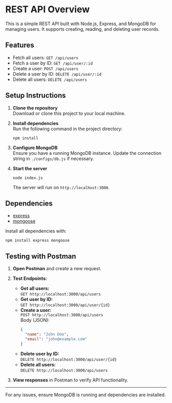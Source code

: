 # REST API Overview

This is a simple REST API built with Node.js, Express, and MongoDB for managing users. It supports creating, reading, and deleting user records.

## Features

- Fetch all users: `GET /api/users`
- Fetch a user by ID: `GET /api/user/:id`
- Create a user: `POST /api/users`
- Delete a user by ID: `DELETE /api/user/:id`
- Delete all users: `DELETE /api/users`

## Setup Instructions

1. **Clone the repository**  
   Download or clone this project to your local machine.

2. **Install dependencies**  
   Run the following command in the project directory:
   ```
   npm install
   ```

3. **Configure MongoDB**  
   Ensure you have a running MongoDB instance. Update the connection string in `./configs/db.js` if necessary.

4. **Start the server**  
   ```
   node index.js
   ```
   The server will run on `http://localhost:3000`.

## Dependencies

- [express](https://www.npmjs.com/package/express)
- [mongoose](https://www.npmjs.com/package/mongoose)

Install all dependencies with:
```
npm install express mongoose
```

## Testing with Postman

1. **Open Postman** and create a new request.

2. **Test Endpoints:**
   - **Get all users:**  
     `GET http://localhost:3000/api/users`
   - **Get user by ID:**  
     `GET http://localhost:3000/api/user/{id}`
   - **Create a user:**  
     `POST http://localhost:3000/api/users`  
     Body (JSON):
     ```json
     {
       "name": "John Doe",
       "email": "john@example.com"
     }
     ```
   - **Delete user by ID:**  
     `DELETE http://localhost:3000/api/user/{id}`
   - **Delete all users:**  
     `DELETE http://localhost:3000/api/users`

3. **View responses** in Postman to verify API functionality.

---

For any issues, ensure MongoDB is running and dependencies are installed.
